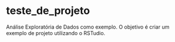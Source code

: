# teste_de_projeto
Análise Exploratória de Dados como exemplo.
O objetivo é criar um exemplo de projeto utilizando o RSTudio.
